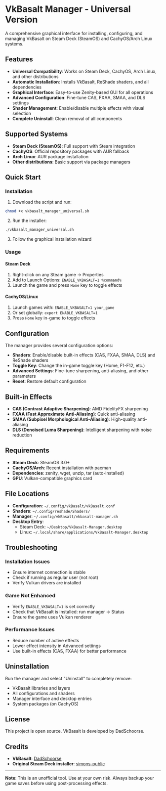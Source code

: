 # VkBasalt Manager - Universal Version

A comprehensive graphical interface for installing, configuring, and managing VkBasalt on Steam Deck (SteamOS) and CachyOS/Arch Linux systems.

## Features

- **Universal Compatibility**: Works on Steam Deck, CachyOS, Arch Linux, and other distributions
- **Automatic Installation**: Installs VkBasalt, ReShade shaders, and all dependencies
- **Graphical Interface**: Easy-to-use Zenity-based GUI for all operations
- **Advanced Configuration**: Fine-tune CAS, FXAA, SMAA, and DLS settings
- **Shader Management**: Enable/disable multiple effects with visual selection
- **Complete Uninstall**: Clean removal of all components

## Supported Systems

- **Steam Deck (SteamOS)**: Full support with Steam integration
- **CachyOS**: Official repository packages with AUR fallback
- **Arch Linux**: AUR package installation
- **Other distributions**: Basic support via package managers

## Quick Start

### Installation

1. Download the script and run:
```bash
chmod +x vkbasalt_manager_universal.sh
```

2. Run the installer:
```bash
./vkbasalt_manager_universal.sh
```

3. Follow the graphical installation wizard

### Usage

#### Steam Deck
1. Right-click on any Steam game → Properties
2. Add to Launch Options: `ENABLE_VKBASALT=1 %command%`
3. Launch the game and press `Home` key to toggle effects

#### CachyOS/Linux
1. Launch games with: `ENABLE_VKBASALT=1 your_game`
2. Or set globally: `export ENABLE_VKBASALT=1`
3. Press `Home` key in-game to toggle effects

## Configuration

The manager provides several configuration options:

- **Shaders**: Enable/disable built-in effects (CAS, FXAA, SMAA, DLS) and ReShade shaders
- **Toggle Key**: Change the in-game toggle key (Home, F1-F12, etc.)
- **Advanced Settings**: Fine-tune sharpening, anti-aliasing, and other parameters
- **Reset**: Restore default configuration

## Built-in Effects

- **CAS (Contrast Adaptive Sharpening)**: AMD FidelityFX sharpening
- **FXAA (Fast Approximate Anti-Aliasing)**: Quick anti-aliasing
- **SMAA (Subpixel Morphological Anti-Aliasing)**: High-quality anti-aliasing
- **DLS (Denoised Luma Sharpening)**: Intelligent sharpening with noise reduction

## Requirements

- **Steam Deck**: SteamOS 3.0+
- **CachyOS/Arch**: Recent installation with pacman
- **Dependencies**: zenity, wget, unzip, tar (auto-installed)
- **GPU**: Vulkan-compatible graphics card

## File Locations

- **Configuration**: `~/.config/vkBasalt/vkBasalt.conf`
- **Shaders**: `~/.config/reshade/Shaders/`
- **Manager**: `~/.config/vkBasalt/vkbasalt-manager.sh`
- **Desktop Entry**: 
  - Steam Deck: `~/Desktop/VkBasalt-Manager.desktop`
  - Linux: `~/.local/share/applications/VkBasalt-Manager.desktop`

## Troubleshooting

### Installation Issues
- Ensure internet connection is stable
- Check if running as regular user (not root)
- Verify Vulkan drivers are installed

### Game Not Enhanced
- Verify `ENABLE_VKBASALT=1` is set correctly
- Check that VkBasalt is installed: run manager → Status
- Ensure the game uses Vulkan renderer

### Performance Issues
- Reduce number of active effects
- Lower effect intensity in Advanced settings
- Use built-in effects (CAS, FXAA) for better performance

## Uninstallation

Run the manager and select "Uninstall" to completely remove:
- VkBasalt libraries and layers
- All configurations and shaders
- Manager interface and desktop entries
- System packages (on CachyOS)

## License

This project is open source. VkBasalt is developed by DadSchoorse.

## Credits

- **VkBasalt**: [DadSchoorse](https://github.com/DadSchoorse/vkBasalt)
- **Original Steam Deck installer**: [simons-public](https://github.com/simons-public/steam-deck-vkbasalt-install)

---

**Note**: This is an unofficial tool. Use at your own risk. Always backup your game saves before using post-processing effects.
